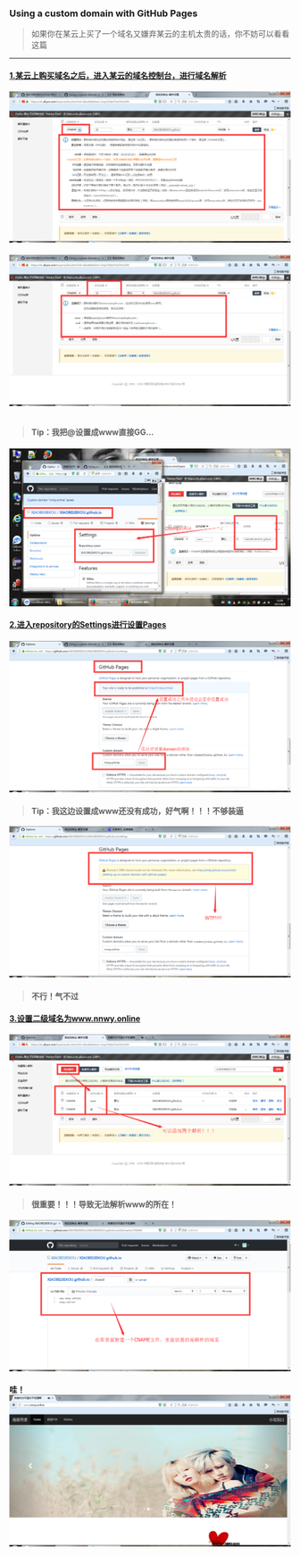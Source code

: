### Using a custom domain with GitHub Pages

> 如果你在某云上买了一个域名又嫌弃某云的主机太贵的话，你不妨可以看看这篇

---

#### [1.某云上购买域名之后，进入某云的域名控制台，进行域名解析](/ )

![](/assets/Pages_01.png)

###### ![](/assets/Pages_02.png)

> #### **Tip：我把@设置成www直接GG...**

#### ![](/assets/Pages_03.png)

#### [2.进入repository的Settings进行设置Pages](/ )

#### ![](/assets/Pages_04.png)

> #### Tip：我这边设置成www还没有成功，好气啊！！！不够装逼

![](/assets/Pages_06.png)

> #### 不行！气不过

#### [3.设置二级域名为www.nnwy.online](/ )

#### ![](/assets/Pages_07.png)

> #### 很重要！！！导致无法解析www的所在！

![](/assets/Pages_08.png)

#### 哇！![](/assets/Pages_09.png)



